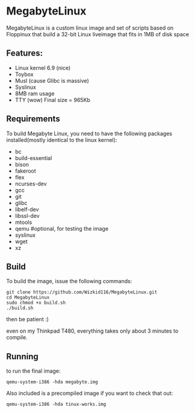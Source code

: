 # MegabyteLinux
MegabyteLinux is a custom linux image and set of scripts based on Floppinux that build a 32-bit Linux liveimage that fits in 1MB of disk space

## Features:

* Linux kernel 6.9 (nice)
* Toybox
* Musl (cause Glibc is massive)
* Syslinux
* 8MB ram usage
* TTY (wow)
  Final size = 965Kb
## Requirements
To build Megabyte Linux, you need to have the following packages installed(mostly identical to the linux kernel):
* bc
* build-essential
* bison
* fakeroot
* flex
* ncurses-dev
* gcc
* git
* glibc
* libelf-dev
* libssl-dev
* mtools
* qemu #optional, for testing the image
* syslinux
* wget
* xz

## Build

To build the image, issue the following commands:
```
git clone https://github.com/Wizkid116/MegabyteLinux.git
cd MegabyteLinux
sudo chmod +x build.sh
./build.sh
```
then be patient :)

even on my Thinkpad T480, everything takes only about 3 minutes to compile. 

## Running
to run the final image:
```
qemu-system-i386 -hda megabyte.img
```
Also included is a precompiled image if you want to check that out:
```
qemu-system-i386 -hda tinux-works.img
```
